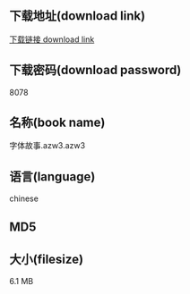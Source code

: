 ## 下载地址(download link)
[下载链接 download link](https://voluble-croquembouche-d321dc.netlify.app/?s=%E5%AD%97%E4%BD%93%E6%95%85%E4%BA%8B.azw3)

## 下载密码(download password)
8078

## 名称(book name)
字体故事.azw3.azw3

## 语言(language)
chinese

## MD5


## 大小(filesize)
6.1 MB
